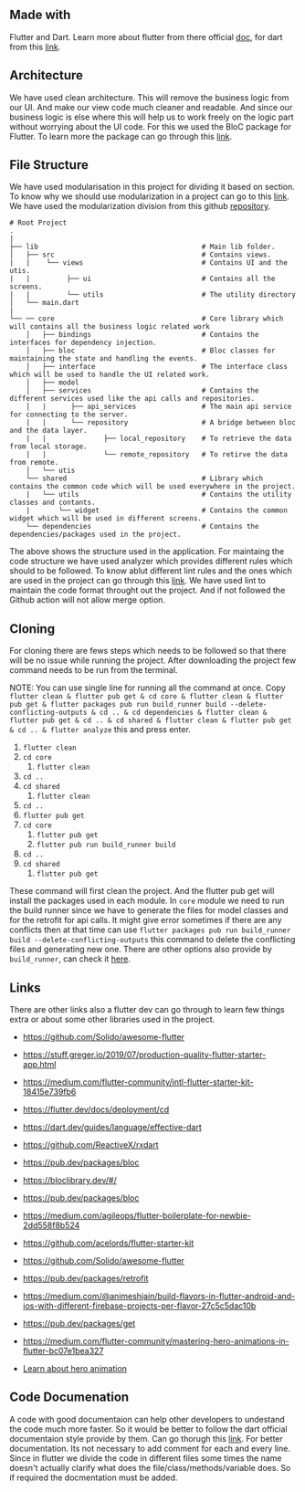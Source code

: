 ## Made with

Flutter and Dart. Learn more about flutter from there official [doc](https://flutter.dev/),
for dart from this [link](https://dart.de/).

## Architecture

We have used clean architecture. This will remove the business logic from our UI.
And make our view code much cleaner and readable. And since our business logic is else where
this will help us to work freely on the logic part without worrying about the UI code.
For this we used the BloC package for Flutter. To learn more the package can go through this [link](https://bloclibrary.dev/#/).

## File Structure

We have used modularisation in this project for dividing it based on section.
To know why we should use modularization in a project can go to this [link](https://medium.com/flutter-community/mastering-flutter-modularization-in-several-ways-f5bced19101a).
We have used the modularization division from this github [repository](https://github.com/rrifafauzikomara/MovieApp).

    # Root Project
    .
    |
    ├── lib                                        # Main lib folder.
    │   ├── src                                    # Contains views.
    |   |    └── views                             # Contains UI and the utis.
    |   |         ├── ui                           # Contains all the screens.
    |   |         └── utils                        # The utility directory
    │   └── main.dart
    |
    └── ── core                                    # Core library which will contains all the business logic related work
        │   ├── bindings                           # Contains the interfaces for dependency injection.
        │   ├── bloc                               # Bloc classes for maintaining the state and handling the events.
        │   ├── interface                          # The interface class which will be used to handle the UI related work.
        │   ├── model
        │   ├── services                           # Contains the different services used like the api calls and repositories.
        │   |      ├── api_services                # The main api service for connecting to the server.
        |   |      └── repository                  # A bridge between bloc and the data layer.
        |   |              ├── local_repository    # To retrieve the data from local storage.
        |   |              └── remote_repository   # To retirve the data from remote.
        │   └── utis
        └── shared                                 # Library which contains the common code which will be used everywhere in the project.
        |   └── utils                              # Contains the utility classes and contants.
        |       └── widget                         # Contains the common widget which will be used in different screens.
        └── dependencies                           # Contains the dependencies/packages used in the project.

The above shows the structure used in the application.
For maintaing the code structure we have used analyzer which provides different rules
which should to be followed. To know ablut different lint rules and the ones which are used in
the project can go through this [link](https://dart-lang.github.io/linter/lints/index.html).
We have used lint to maintain the code format throught out the project. And if not followed the
Github action will not allow merge option.

## Cloning

For cloning there are fews steps which needs to be followed so that there will be no issue while
running the project. After downloading the project few command needs to be run from the terminal.

NOTE: You can use single line for running all the command at once. Copy
`flutter clean & flutter pub get & cd core & flutter clean & flutter pub get & flutter packages pub run build_runner build --delete-conflicting-outputs & cd .. & cd dependencies & flutter clean & flutter pub get & cd .. & cd shared & flutter clean & flutter pub get & cd .. & flutter analyze`
this and press enter.

1. `flutter clean`
2. `cd core`
    1. `flutter clean`
3. `cd ..`
4. `cd shared`
    1. `flutter clean`
5. `cd ..`
6. `flutter pub get`
7. `cd core`
    1. `flutter pub get`
    2. `flutter pub run build_runner build`
8. `cd ..`
9. `cd shared`
    1. `flutter pub get`

These command will first clean the project. And the flutter pub get will install the packages used
in each module. In `core` module we need to run the build runner since we have to generate the
files for model classes and for the retrofit for api calls. It might give error sometimes if there
are any conflicts then at that time can use
`flutter packages pub run build_runner build --delete-conflicting-outputs` this command to
delete the conflicting files and generating new one. There are other options also provide by
`build_runner`, can check it [here](https://dart.dev/tools/build_runner).

## Links

There are other links also a flutter dev can go through to learn few things extra or about some other libraries used in the project.

* https://github.com/Solido/awesome-flutter

* https://stuff.greger.io/2019/07/production-quality-flutter-starter-app.html

* https://medium.com/flutter-community/intl-flutter-starter-kit-18415e739fb6

* https://flutter.dev/docs/deployment/cd

* https://dart.dev/guides/language/effective-dart

* https://github.com/ReactiveX/rxdart

* https://pub.dev/packages/bloc

* https://bloclibrary.dev/#/

* https://pub.dev/packages/bloc

* https://medium.com/agileops/flutter-boilerplate-for-newbie-2dd558f8b524

* https://github.com/acelords/flutter-starter-kit

* https://github.com/Solido/awesome-flutter

* https://pub.dev/packages/retrofit

* https://medium.com/@animeshjain/build-flavors-in-flutter-android-and-ios-with-different-firebase-projects-per-flavor-27c5c5dac10b

* https://pub.dev/packages/get

* https://medium.com/flutter-community/mastering-hero-animations-in-flutter-bc07e1bea327

* [Learn about hero animation](https://www.woolha.com/tutorials/flutter-creating-hero-transition-examples)

## Code Documenation

A code with good documentaion can help other developers to undestand the code much more faster.
So it would be better to follow the dart official documentaion style provide by them. Can go
thorugh this [link](https://dart.dev/guides/language/effective-dart). For better documentation. Its not necessary to
add comment for each and every line. Since in flutter we divide the code in different files some
times the name doesn't actually clarify what does the file/class/methods/variable does. So if
required the docmentation must be added.